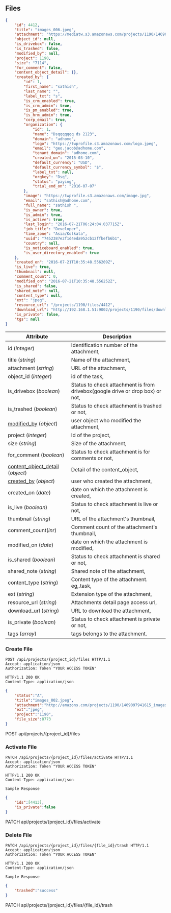 ## Files


```json
{
    "id": 4412,
    "title": "images_006.jpeg",
    "attachment": "https://mediatw.s3.amazonaws.com/projects/1190/1469097342438_images_006.jpeg?Signature=ZiE9Qvf1LK%2BxA4gxNkLrx4%2Bzx8c%3D&Expires=1469100966&AWSAccessKeyId=AKIAJ3L5LCTCJXCFVTYA",
    "object_id": null,
    "is_drivebox": false,
    "is_trashed": false,
    "modified_by": null,
    "project": 1190,
    "size": "7114",
    "for_comment": false,
    "content_object_detail": {},
    "created_by": {
        "id": 1,
        "first_name": "sathish",
        "last_name": "",
        "label_txt": "s",
        "is_crm_enabled": true,
        "is_crm_admin": true,
        "is_pm_enabled": true,
        "is_hrm_admin": true,
        "corp_email": true,
        "organization": {
            "id": 1,
            "name": "Dsqqqqqqq ds 2123",
            "domain": "adhome",
            "logo": "https://twprofile.s3.amazonaws.com/logo.jpeg",
            "email": "geo.jacob@adhome.com",
            "tenant_domain": "adhome.com",
            "created_on": "2015-03-10",
            "default_currency": "USD",
            "default_currency_symbol": "$",
            "label_txt": null,
            "orgkey": "Dsq",
            "status": "paying",
            "trial_end_on": "2016-07-07"
        },
        "image": "https://twprofile.s3.amazonaws.com/image.jpg",
        "email": "sathish@adhome.com",
        "full_name": "sathish ",
        "is_owner": true,
        "is_admin": true,
        "is_active": true,
        "last_login": "2016-07-21T06:24:04.037715Z",
        "job_title": "Developer",
        "time_zone": "Asia/Kolkata",
        "uuid": "7452387e2f1d4eda952cb12ffbefb6b1",
        "country": null,
        "is_noticeboard_enabled": true,
        "is_user_directory_enabled": true
    },
    "created_on": "2016-07-21T10:35:48.556209Z",
    "is_live": true,
    "thumbnail": null,
    "comment_count": 0,
    "modified_on": "2016-07-21T10:35:48.556252Z",
    "is_shared": false,
    "shared_note": null,
    "content_type": null,
    "ext": "jpeg",
    "resource_url": "/projects/1190/files/4412",
    "download_url": "http://192.168.1.51:9002/projects/1190/files/download/4412",
    "is_private": false,
    "tgs": null
}		
```

Attribute | Description 
----------| ------------
id (*integer*) | Identification number of the attachment,
title (*string*) | Name of the attachment,
attachment (*string*) | URL of the attachment,
object_id (*integer*) | id of the task,
is_drivebox (*boolean*) | Status to check attachment is from drivebox(google drive or drop box) or not,
is_trashed (*boolean*) | Status to check attachment is trashed or not,
[modified_by](#pm-user-object) (*object*) | user object who modified the attachment,
project (*integer*) | Id of the project,
size (*string*) | Size of the attachment,
for_comment (*boolean*) | Status to check attachment is for comments or not,
[content_object_detail](#content-object-detail) (*object*) | Detail of the content_object,
[created_by](#pm-user-object) (*object*) | user who created the attachment,
created_on (*date*) | date on which the attachment is created,
is_live (*boolean*) | Status to check attachment is live or not,
thumbnail (*string*) | URL of the attachment's thumbnail,
comment_count(*inr*) | Comment count of the attachment's thumbnail,
modified_on (*date*) | date on which the attachment is modified,
is_shared (*boolean*) | Status to check attachment is shared or not,
shared_note (*string*) |Shared note of the attachment,
content_type (*string*) | Content type of the attachment. eg,.task,
ext (*string*) | Extension type of the attachment,
resource_url (*string*)  | Attachments detail page access url,
download_url  (*string*) | URL to download the attachment,
is_private (*boolean*) | Status to check attachment is private or not,
tags (*array*) | tags belongs to the attachment.


### Create File

```http
POST /api/projects/{project_id}/files HTTP/1.1
Accept: application/json
Authorization: Token "YOUR ACCESS TOKEN"

HTTP/1.1 200 OK
Content-Type: application/json
```

```json
{
	"status":"A",
	"title":"images_002.jpeg",
	"attachment":"http://amazons.com/projects/1190/1469097941615_images_002.jpeg",
	"ext":"jpeg",
	"project":"1190",
	"file_size":8773
}
```

<aside>POST  api/projects/{project_id}/files</aside>

### Activate File

```http
PATCH /api/projects/{project_id}/files/activate HTTP/1.1
Accept: application/json
Authorization: Token "YOUR ACCESS TOKEN"

HTTP/1.1 200 OK
Content-Type: application/json
```

```
Sample Response
```

```json
{
	"ids":[4413],
	"is_private":false
}
```

<aside>PATCH api/projects/{project_id}/files/activate</aside>

### Delete File

```http
PATCH /api/projects/{project_id}/files/{file_id}/trash HTTP/1.1
Accept: application/json
Authorization: Token "YOUR ACCESS TOKEN"

HTTP/1.1 200 OK
Content-Type: application/json
```

``` 
Sample Response
```

```json
{
	"trashed":"success"
}
```



<aside>PATCH api/projects/{project_id}/files/{file_id}/trash</aside>